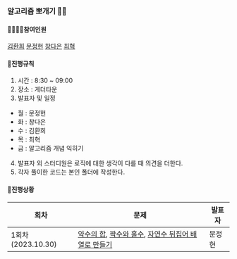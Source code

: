 ### 알고리즘 뽀개기 👊🏻
#### 👩‍👩‍👦‍👦참여인원
[김환희](https://github.com/hwana)
[문정현](https://github.com/JungHyunMoon)
[창다은](https://github.com/de123456sdf)
[최혁](https://github.com/Youkamii)

#### 🎈진행규칙
1. 시간 : 8:30 ~ 09:00
2. 장소 : 게더타운
3. 발표자 및 일정
  - 월 : 문정현
  - 화 : 창다은
  - 수 : 김환희
  - 목 : 최혁
  - 금 : 알고리즘 개념 익히기
4. 발표자 외 스터디원은 로직에 대한 생각이 다를 때 의견을 더한다.
5. 각자 풀이한 코드는 본인 폴더에 작성한다.

#### 💯진행상황
|회차|문제|발표자|
|-|-|-|
|1회차(2023.10.30)|[약수의 합](https://school.programmers.co.kr/learn/courses/30/lessons/12928), [짝수와 홀수](https://school.programmers.co.kr/learn/courses/30/lessons/12937), [자연수 뒤집어 배열로 만들기](https://school.programmers.co.kr/learn/courses/30/lessons/12932)|문정현|
